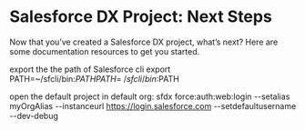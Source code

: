 # Salesforce DX Project: Next Steps

Now that you’ve created a Salesforce DX project, what’s next? Here are some documentation resources to get you started.


export the the path of Salesforce cli
export PATH=~/sfcli/bin:$PATH
PATH=~/sfcli/bin:$PATH


open the default project in default org:
sfdx force:auth:web:login --setalias myOrgAlias --instanceurl https://login.salesforce.com --setdefaultusername --dev-debug
